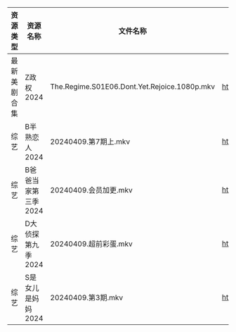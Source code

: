 | 资源类型   | 资源名称         | 文件名称                                         | 分享链接                                 | 更新时间                |
| ------ | ------------ | -------------------------------------------- | ------------------------------------ | ------------------- |
| 最新美剧合集 | Z政权2024      | The.Regime.S01E06.Dont.Yet.Rejoice.1080p.mkv | https://www.alipan.com/s/DYN3hGyzZR8 | 2024-04-09 00:06:16 |
| 综艺     | B半熟恋人2024    | 20240409.第7期上.mkv                            | https://www.alipan.com/s/cyh8UPQtN4p | 2024-04-09 14:09:21 |
| 综艺     | B爸爸当家第三季2024 | 20240409.会员加更.mkv                            | https://www.alipan.com/s/CZcWZGAe35k | 2024-04-09 14:09:24 |
| 综艺     | D大侦探第九季2024  | 20240409.超前彩蛋.mkv                            | https://www.alipan.com/s/D2ZWBwPxiYi | 2024-04-09 14:09:33 |
| 综艺     | S是女儿是妈妈2024  | 20240409.第3期.mkv                             | https://www.alipan.com/s/GGFq6YSak3R | 2024-04-09 14:09:59 |
